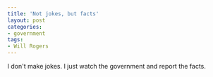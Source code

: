 ```yaml
---
title: 'Not jokes, but facts'
layout: post
categories:
- government
tags:
- Will Rogers
---
```


I don't make jokes. I just watch the government and report the facts.
